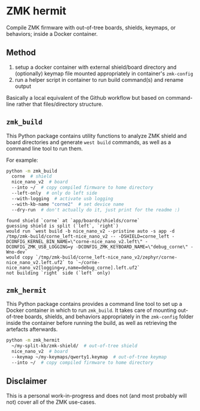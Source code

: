 # ZMK hermit

Compile ZMK firmware with out-of-tree boards, shields, keymaps, or behaviors; inside a Docker container.

## Method

1. setup a docker container with external shield/board directory and (optionally) keymap file mounted appropriately in container's `zmk-config`
2. run a helper script in container to run build command(s) and rename output

Basically a local equivalent of the Github workflow but based on command-line rather that files/directory structure.

## `zmk_build`

This Python package contains utility functions to analyze ZMK shield and board directories and generate `west build` commands, as well as a command line tool to run them.

For example:

```sh
python -m zmk_build
  corne  # shield
  nice_nano_v2  # board
  --into ~/  # copy compiled firmware to home directory
  --left-only  # only do left side
  --with-logging  # activate usb logging
  --with-kb-name "corne2"  # set device name
  --dry-run  # don't actually do it, just print for the readme :)
```
```
found shield `corne` at `app/boards/shields/corne`
guessing shield is split (`left`, `right`)
would run `west build -b nice_nano_v2 --pristine auto -s app -d /tmp/zmk-build/corne_left-nice_nano_v2 -- -DSHIELD=corne_left -DCONFIG_KERNEL_BIN_NAME=\"corne-nice_nano_v2.left\" -DCONFIG_ZMK_USB_LOGGING=y -DCONFIG_ZMK_KEYBOARD_NAME=\"debug_corne\" -Wno-dev`
would copy `/tmp/zmk-build/corne_left-nice_nano_v2/zephyr/corne-nice_nano_v2.left.uf2` to `~/corne-nice_nano_v2[logging=y,name=debug_corne].left.uf2`
not building `right` side (`left` only)
```


## `zmk_hermit`

This Python package contains provides a command line tool to set up a Docker container in which to run `zmk_build`.
It takes care of mounting out-of-tree boards, shields, and behaviors appropriately in the `zmk-config` folder inside the container before running the build, as well as retrieving the artefacts afterwards.

```sh
python -m zmk_hermit
  ~/my-split-kb/zmk-shield/  # out-of-tree shield
  nice_nano_v2  # board
  --keymap ~/my-keymaps/qwerty1.keymap  # out-of-tree keymap
  --into ~/  # copy compiled firmware to home directory
```


## Disclaimer

This is a personal work-in-progress and does not (and most probably will not) cover all of the ZMK use-cases.
